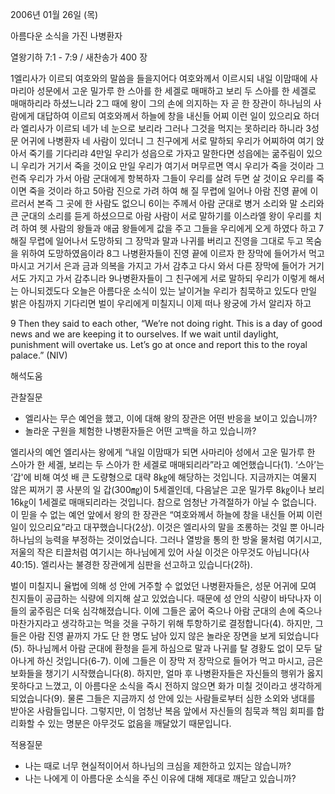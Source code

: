 2006년 01월 26일 (목)

아름다운 소식을 가진 나병환자



열왕기하 7:1 - 7:9 / 새찬송가 400 장


1엘리사가 이르되 여호와의 말씀을 들을지어다 여호와께서 이르시되 내일 이맘때에 사마리아 성문에서 고운 밀가루 한 스아를 한 세겔로 매매하고 보리 두 스아를 한 세겔로 매매하리라 하셨느니라 2그 때에 왕이 그의 손에 의지하는 자 곧 한 장관이 하나님의 사람에게 대답하여 이르되 여호와께서 하늘에 창을 내신들 어찌 이런 일이 있으리요 하더라 엘리사가 이르되 네가 네 눈으로 보리라 그러나 그것을 먹지는 못하리라 하니라 3성문 어귀에 나병환자 네 사람이 있더니 그 친구에게 서로 말하되 우리가 어찌하여 여기 앉아서 죽기를 기다리랴 4만일 우리가 성읍으로 가자고 말한다면 성읍에는 굶주림이 있으니 우리가 거기서 죽을 것이요 만일 우리가 여기서 머무르면 역시 우리가 죽을 것이라 그런즉 우리가 가서 아람 군대에게 항복하자 그들이 우리를 살려 두면 살 것이요 우리를 죽이면 죽을 것이라 하고 5아람 진으로 가려 하여 해 질 무렵에 일어나 아람 진영 끝에 이르러서 본즉 그 곳에 한 사람도 없으니 6이는 주께서 아람 군대로 병거 소리와 말 소리와 큰 군대의 소리를 듣게 하셨으므로 아람 사람이 서로 말하기를 이스라엘 왕이 우리를 치려 하여 헷 사람의 왕들과 애굽 왕들에게 값을 주고 그들을 우리에게 오게 하였다 하고 7해질 무렵에 일어나서 도망하되 그 장막과 말과 나귀를 버리고 진영을 그대로 두고 목숨을 위하여 도망하였음이라 8그 나병환자들이 진영 끝에 이르자 한 장막에 들어가서 먹고 마시고 거기서 은과 금과 의복을 가지고 가서 감추고 다시 와서 다른 장막에 들어가 거기서도 가지고 가서 감추니라 9나병환자들이 그 친구에게 서로 말하되 우리가 이렇게 해서는 아니되겠도다 오늘은 아름다운 소식이 있는 날이거늘 우리가 침묵하고 있도다 만일 밝은 아침까지 기다리면 벌이 우리에게 미칠지니 이제 떠나 왕궁에 가서 알리자 하고 

9 Then they said to each other, “We’re not doing right. This is a day of good news and we are keeping it to ourselves. If we wait until daylight, punishment will overtake us. Let’s go at once and report this to the royal palace.” (NIV)

해석도움





관찰질문 
- 엘리사는 무슨 예언을 했고, 이에 대해 왕의 장관은 어떤 반응을 보이고 있습니까? 
- 놀라운 구원을 체험한 나병환자들은 어떤 고백을 하고 있습니까? 



엘리사의 예언 
엘리사는 왕에게 “내일 이맘때가 되면 사마리아 성에서 고운 밀가루 한 스아가 한 세겔, 보리는 두 스아가 한 세겔로 매매되리라”라고 예언했습니다(1). ‘스아’는 ‘갑'에 비해 여섯 배 큰 도량형으로 대략 8㎏에 해당하는 것입니다. 지금까지는 여물지 않은 찌꺼기 콩 사분의 일 갑(300㎎)이 5세겔인데, 다음날은 고운 밀가루 8㎏이나 보리 16㎏이 1세겔로 매매되리라는 것입니다. 참으로 엄청난 가격절하가 아닐 수 없습니다. 이 믿을 수 없는 예언 앞에서 왕의 한 장관은 “여호와께서 하늘에 창을 내신들 어찌 이런 일이 있으리요”라고 대꾸했습니다(2상). 이것은 엘리사의 말을 조롱하는 것일 뿐 아니라 하나님의 능력을 부정하는 것이었습니다. 그러나 열방을 통의 한 방울 물처럼 여기시고, 저울의 작은 티끌처럼 여기시는 하나님에게 있어 사실 이것은 아무것도 아닙니다(사40:15). 엘리사는 불경한 장관에게 심판을 선고하고 있습니다(2하). 

벌이 미칠지니 
율법에 의해 성 안에 거주할 수 없었던 나병환자들은, 성문 어귀에 모여 친지들이 공급하는 식량에 의지해 살고 있었습니다. 때문에 성 안의 식량이 바닥나자 이들의 굶주림은 더욱 심각해졌습니다. 이에 그들은 굶어 죽으나 아람 군대의 손에 죽으나 마찬가지라고 생각하고는 먹을 것을 구하기 위해 투항하기로 결정합니다(4). 하지만, 그들은 아람 진영 끝까지 가도 단 한 명도 남아 있지 않은 놀라운 장면을 보게 되었습니다(5). 하나님께서 아람 군대에 환청을 듣게 하심으로 말과 나귀를 탈 경황도 없이 모두 달아나게 하신 것입니다(6-7). 이에 그들은 이 장막 저 장막으로 들어가 먹고 마시고, 금은보화들을 챙기기 시작했습니다(8). 하지만, 얼마 후 나병환자들은 자신들의 행위가 옳지 못하다고 느꼈고, 이 아름다운 소식을 즉시 전하지 않으면 화가 미칠 것이라고 생각하게 되었습니다(9). 물론 그들은 지금까지 성 안에 있는 사람들로부터 심한 소외와 냉대를 받아온 사람들입니다. 그렇지만, 이 엄청난 복음 앞에서 자신들의 침묵과 책임 회피를 합리화할 수 있는 명분은 아무것도 없음을 깨달았기 때문입니다. 



적용질문 
- 나는 때로 너무 현실적이어서 하나님의 크심을 제한하고 있지는 않습니까? 
- 나는 나에게 이 아름다운 소식을 주신 이유에 대해 제대로 깨닫고 있습니까?